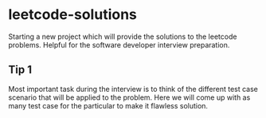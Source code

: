 # leetcode-solutions
Starting a new project which will provide the solutions to the leetcode problems. Helpful for the software developer interview preparation. 


## Tip 1
Most important task during the interview is to think of the different test case scenario that will be applied to the problem. Here we will come up with as many test case for the particular to make it flawless solution.

